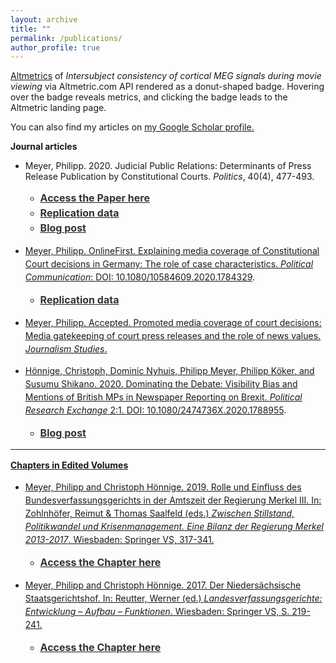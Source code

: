 ```yaml
---
layout: archive
title: ""
permalink: /publications/
author_profile: true
---
```


<html>
<head>
<script type='text/javascript' src='https://d1bxh8uas1mnw7.cloudfront.net/assets/embed.js'></script>
</head>
<body>
<p>
<a href="http://en.m.wikipedia.org/wiki/Altmetrics" target="_blank">Altmetrics</a> of <i>Intersubject consistency of cortical MEG signals during movie viewing</i> via Altmetric.com API rendered as a donut-shaped badge. Hovering over the badge reveals metrics, and clicking the badge leads to the Altmetric landing page.</p>
<div class='altmetric-embed'data-badge-type="donut" data-badge-popover='right' data-doi='10.1016/j.neuroimage.2014.02.004'></div>
</body>
</html>

You can also find my articles on <u><a href="https://scholar.google.de/citations?user=mk7kDiQAAAAJ&hl=de">my Google Scholar profile</a>.</u>

<b>Journal articles</b>

- Meyer, Philipp. 2020. Judicial Public Relations: Determinants of Press Release Publication by Constitutional Courts. <i>Politics</i>, 40(4), 477-493.
    - <span style="font-size: medium;"><a style="line-height: 1.5;" href="https://journals.sagepub.com/doi/full/10.1177/0263395719885753"><span style="color: #333333;"><span style="font-size: medium;"> <b>Access the Paper here</b> </span></span>
    - <span style="font-size: medium;"><a style="line-height: 1.5;" href="https://github.com/phimeyer/Replication-Data-for-Determinants-of-FCC-Press-Releases"><span style="color: #333333;"><span style="font-size: medium;"> <b>Replication data</b> </span></span> 
    - <span style="font-size: medium;"><a style="line-height: 1.5;" href="http://politicsblog.ac.uk/2019/12/20/communicating-judicial-decisions-evidence-on-the-determinants-of-press-release-publication-from-the-german-case/"><span style="color: #333333;"><span style="font-size: medium;"> <b>Blog post</b> </span></span>  
    
- Meyer, Philipp. OnlineFirst. Explaining media coverage of Constitutional Court decisions in Germany: The role of case characteristics. <i>Political Communication</i>: [DOI: 10.1080/10584609.2020.1784329](https://doi.org/10.1080/10584609.2020.1784329). 
    - <span style="font-size: medium;"><a style="line-height: 1.5;" href="https://doi.org/10.17605/OSF.IO/HFY4K"><span style="color: #333333;"><span style="font-size: medium;"> <b>Replication data</b> </span></span> 
    
- Meyer, Philipp. Accepted. Promoted media coverage of court decisions: Media gatekeeping of court press releases and the role of news values. <i>Journalism Studies</i>.
   
- Hönnige, Christoph, Dominic Nyhuis, Philipp Meyer, Philipp Köker, and Susumu Shikano. 2020. Dominating the Debate: Visibility Bias and Mentions of British MPs in Newspaper Reporting on Brexit. <i>Political Research Exchange</i> 2:1. [DOI: 10.1080/2474736X.2020.1788955](https://doi.org/10.1080/2474736X.2020.1788955). 
    - <span style="font-size: medium;"><a style="line-height: 1.5;" href="https://ukandeu.ac.uk/how-balanced-was-the-debate-over-brexit"><span style="color: #333333;"><span style="font-size: medium;"> <b>Blog post</b> </span></span>

<hr>
   
<b>Chapters in Edited Volumes</b>

- Meyer, Philipp and Christoph Hönnige. 2019. Rolle und Einfluss des Bundesverfassungsgerichts in der Amtszeit der Regierung Merkel III. In: Zohlnhöfer, Reimut & Thomas Saalfeld (eds.) <i>Zwischen Stillstand, Politikwandel und Krisenmanagement. Eine Bilanz der Regierung Merkel 2013-2017</i>. Wiesbaden: Springer VS, 317-341.
    - <span style="font-size: medium;"><a style="line-height: 1.5;" href="https://link.springer.com/chapter/10.1007/978-3-658-22663-3_13"><span style="color: #333333;"><span style="font-size: medium;"> <b>Access the Chapter here</b> </span></span>

- Meyer, Philipp and Christoph Hönnige. 2017. Der Niedersächsische Staatsgerichtshof. In: Reutter, Werner (ed.) <i>Landesverfassungsgerichte: Entwicklung – Aufbau – Funktionen</i>. Wiesbaden: Springer VS, S. 219-241.
    - <span style="font-size: medium;"><a style="line-height: 1.5;" href="https://link.springer.com/chapter/10.1007/978-3-658-16094-4_10"><span style="color: #333333;"><span style="font-size: medium;"> <b>Access the Chapter here</b> </span></span>
